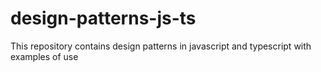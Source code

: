 # design-patterns-js-ts
This repository contains design patterns in javascript and typescript with examples of use
